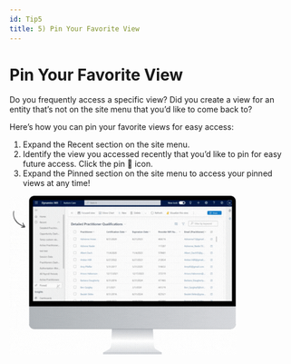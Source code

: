 ```yaml
---
id: Tip5
title: 5) Pin Your Favorite View
---
```

# Pin Your Favorite View

Do you frequently access a specific view? Did you create a view for an entity that’s not on the site menu that you’d like to come back to?

Here’s how you can pin your favorite views for easy access:
1. Expand the Recent section on the site menu.
2. Identify the view you accessed recently that you’d like to pin for easy future access. Click the pin 📌 icon.
3. Expand the Pinned section on the site menu to access your pinned views at any time!

<img src ='/img/TT5.gif' width='400'/> 